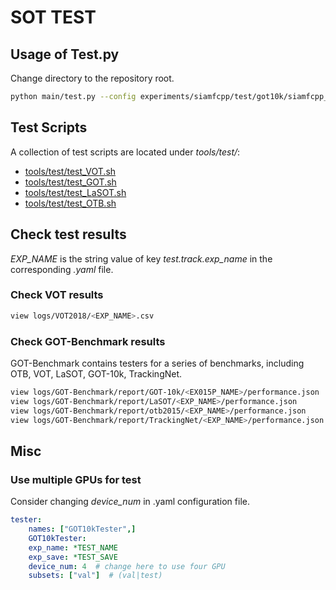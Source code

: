 # SOT TEST 

## Usage of Test.py

Change directory to the repository root.

```Bash
python main/test.py --config experiments/siamfcpp/test/got10k/siamfcpp_alexnet-got.yaml
```

## Test Scripts

A collection of test scripts are located under _tools/test/_:

- [tools/test/test_VOT.sh](../../tools/siamfcpp/test/test_VOT.sh)
- [tools/test/test_GOT.sh](../../tools/siamfcpp/test/test_GOT.sh)
- [tools/test/test_LaSOT.sh](../../tools/siamfcpp/test/test_LaSOT.sh)
- [tools/test/test_OTB.sh](../../tools/siamfcpp/test/test_OTB.sh)

## Check test results

_EXP_NAME_ is the string value of key _test.track.exp_name_ in the corresponding _.yaml_ file.

### Check VOT results

```Bash
view logs/VOT2018/<EXP_NAME>.csv
```

### Check GOT-Benchmark results

GOT-Benchmark contains testers for a series of benchmarks, including OTB, VOT, LaSOT, GOT-10k, TrackingNet.

```Bash
view logs/GOT-Benchmark/report/GOT-10k/<EX015P_NAME>/performance.json
view logs/GOT-Benchmark/report/LaSOT/<EXP_NAME>/performance.json
view logs/GOT-Benchmark/report/otb2015/<EXP_NAME>/performance.json
view logs/GOT-Benchmark/report/TrackingNet/<EXP_NAME>/performance.json
```

## Misc

### Use multiple GPUs for test

Consider changing _device_num_ in .yaml configuration file.

```yaml
tester:
    names: ["GOT10kTester",]
    GOT10kTester:
    exp_name: *TEST_NAME
    exp_save: *TEST_SAVE
    device_num: 4  # change here to use four GPU
    subsets: ["val"]  # (val|test)
```
